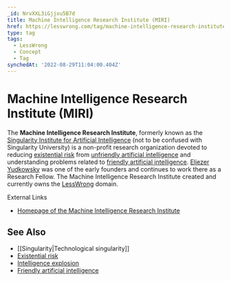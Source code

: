 ```yaml
---
_id: NrvXXL3iGjjxu5B7d
title: Machine Intelligence Research Institute (MIRI)
href: https://lesswrong.com/tag/machine-intelligence-research-institute-miri
type: tag
tags:
  - LessWrong
  - Concept
  - Tag
synchedAt: '2022-08-29T11:04:00.404Z'
---
```

# Machine Intelligence Research Institute (MIRI)

The **Machine Intelligence Research Institute**, formerly known as the [Singularity Institute for Artificial Intelligence](https://wiki.lesswrong.com/wiki/Singularity_Institute_for_Artificial_Intelligence) (not to be confused with Singularity University) is a non-profit research organization devoted to reducing [existential risk](https://lessestwrong.com/tag/existential-risk) from [unfriendly artificial intelligence](https://lessestwrong.com/tag/unfriendly-artificial-intelligence) and understanding problems related to [friendly artificial intelligence](https://lessestwrong.com/tag/friendly-artificial-intelligence). [Eliezer Yudkowsky](https://lessestwrong.com/tag/eliezer-yudkowsky) was one of the early founders and continues to work there as a Research Fellow. The Machine Intelligence Research Institute created and currently owns the [LessWrong](https://www.lesswrong.com/about) domain.

External Links

*   [Homepage of the Machine Intelligence Research Institute](http://intelligence.org/)

## See Also

*   [[Singularity|Technological singularity]]
*   [Existential risk](https://lessestwrong.com/tag/existential-risk)
*   [Intelligence explosion](https://lessestwrong.com/tag/intelligence-explosion)
*   [Friendly artificial intelligence](https://lessestwrong.com/tag/friendly-artificial-intelligence)
